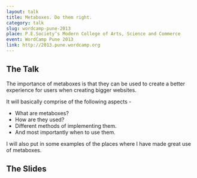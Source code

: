 ```yaml
---
layout: talk
title: Metaboxes. Do them right.
category: talk
slug: wordcamp-pune-2013
place: P.E.Society’s Modern College of Arts, Science and Commerce
event: WordCamp Pune 2013
link: http://2013.pune.wordcamp.org
---
```


## The Talk

<p class="lead">The importance of metaboxes is that they can be used to create a better experience for users when creating bigger websites.</p>

It will basically comprise of the following aspects -

 * What are metaboxes?
 * How are they used?
 * Different methods of implementing them.
 * And most importantly when to use them.

I will also put in some examples of the places where I have made great use of metaboxes.

## The Slides

<script async class="speakerdeck-embed" data-id="3afdeae0609501308ce41231381a7080" data-ratio="1.33333333333333" src="//speakerdeck.com/assets/embed.js"></script>
